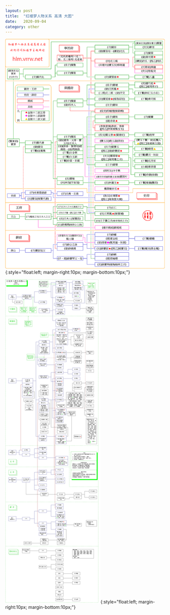 ```yaml
---
layout: post
title:  "红楼梦人物关系 高清 大图"
date:   2020-09-04
category: other
---
```

![](/assets/2020-09-04/relationship.jpg){:style="float:left; margin-right:10px; margin-bottom:10px;"}

![](/assets/2020-09-04/relationship2.jpg){:style="float:left; margin-right:10px; margin-bottom:10px;"}


